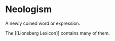 # Neologism

A newly coined word or expression. 

The [[Lionsberg Lexicon]] contains many of them. 

